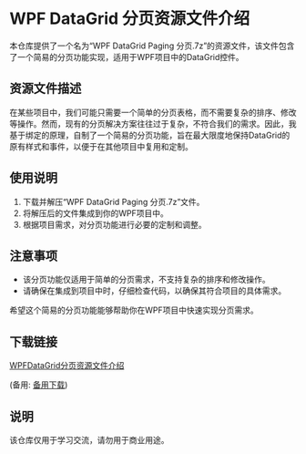 # WPF DataGrid 分页资源文件介绍

本仓库提供了一个名为“WPF DataGrid Paging 分页.7z”的资源文件，该文件包含了一个简易的分页功能实现，适用于WPF项目中的DataGrid控件。

## 资源文件描述

在某些项目中，我们可能只需要一个简单的分页表格，而不需要复杂的排序、修改等操作。然而，现有的分页解决方案往往过于复杂，不符合我们的需求。因此，我基于绑定的原理，自制了一个简易的分页功能，旨在最大限度地保持DataGrid的原有样式和事件，以便于在其他项目中复用和定制。

## 使用说明

1. 下载并解压“WPF DataGrid Paging 分页.7z”文件。
2. 将解压后的文件集成到你的WPF项目中。
3. 根据项目需求，对分页功能进行必要的定制和调整。

## 注意事项

- 该分页功能仅适用于简单的分页需求，不支持复杂的排序和修改操作。
- 请确保在集成到项目中时，仔细检查代码，以确保其符合项目的具体需求。

希望这个简易的分页功能能够帮助你在WPF项目中快速实现分页需求。

## 下载链接
[WPFDataGrid分页资源文件介绍](https://pan.quark.cn/s/79fcc4474db6) 

(备用: [备用下载](https://pan.baidu.com/s/1kVHxEuif2x6y5am_6W8Kyw?pwd=1234))

## 说明

该仓库仅用于学习交流，请勿用于商业用途。
